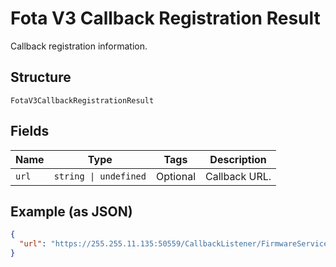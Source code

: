 
# Fota V3 Callback Registration Result

Callback registration information.

## Structure

`FotaV3CallbackRegistrationResult`

## Fields

| Name | Type | Tags | Description |
|  --- | --- | --- | --- |
| `url` | `string \| undefined` | Optional | Callback URL. |

## Example (as JSON)

```json
{
  "url": "https://255.255.11.135:50559/CallbackListener/FirmwareServiceMessages.asmx"
}
```

